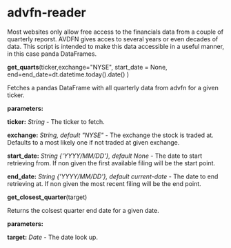 # advfn-reader
Most websites only allow free access to the financials data from a couple of quarterly reporst. AVDFN gives acces to several years or even decades of data. This script is intended to make this data accessible in a useful manner, in this case panda DataFrames.


**get_quarts**(ticker,exchange="NYSE", start_date = None, end=end_date=dt.datetime.today().date() )

Fetches a pandas DataFrame with all quarterly data from advfn for a given ticker.

**parameters:**

**ticker:**   *String* - The ticker to fetch.

**exchange:**   *String, default "NYSE"* - The exchange the stock is traded at. Defaults to a most likely one if not traded at given exchange. 

**start_date:**   *String {'YYYY/MM/DD'}, default None* - The date to start retrieving from. If non given the first available filing will be the start point.

**end_date:**   *String {'YYYY/MM/DD'}, default current-date* - The date to end retrieving at. If non given the most recent filing will be the end point.





**get_closest_quarter**(target)

Returns the colsest quarter end date for a given date.

**parameters:**

**target:** *Date* - The date look up.
